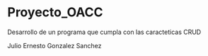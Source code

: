 # Proyecto_OACC
 Desarrollo de un programa que cumpla con las caracteticas CRUD

 Julio Ernesto Gonzalez Sanchez
